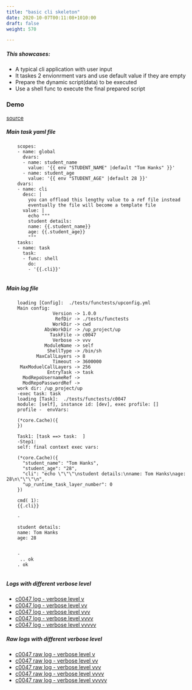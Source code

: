 ```yaml
---
title: "basic cli skeleton"
date: 2020-10-07T00:11:08+1010:00
draft: false
weight: 570

---
```


##### This showcases:
  * A typical cli application with user input
  * It taskes 2 envionrment vars and use default value if they are empty
  * Prepare the dynamic script(data) to be executed
  * Use a shell func to execute the final prepared script


### Demo








[source](https://github.com/upcmd/up/blob/master/tests/functests/c0047.yml)

##### Main task yaml file
```
    scopes:
    - name: global
      dvars:
      - name: student_name
        value: '{{ env "STUDENT_NAME" |default "Tom Hanks" }}'
      - name: student_age
        value: '{{ env "STUDENT_AGE" |default 28 }}'
    dvars:
    - name: cli
      desc: |
        you can offload this lengthy value to a ref file instead
        eventually the file will become a template file
      value: |
        echo """
        student details:
        name: {{.student_name}}
        age: {{.student_age}}
        """
    tasks:
    - name: task
      task:
      - func: shell
        do:
        - '{{.cli}}'
    
```
##### Main log file
```
    loading [Config]:  ./tests/functests/upconfig.yml
    Main config:
                 Version -> 1.0.0
                  RefDir -> ./tests/functests
                 WorkDir -> cwd
              AbsWorkDir -> /up_project/up
                TaskFile -> c0047
                 Verbose -> vvv
              ModuleName -> self
               ShellType -> /bin/sh
           MaxCallLayers -> 8
                 Timeout -> 3600000
     MaxModuelCallLayers -> 256
               EntryTask -> task
      ModRepoUsernameRef -> 
      ModRepoPasswordRef -> 
    work dir: /up_project/up
    -exec task: task
    loading [Task]:  ./tests/functests/c0047
    module: [self], instance id: [dev], exec profile: []
    profile -  envVars:
    
    (*core.Cache)({
    })
    
    Task1: [task ==> task:  ]
    -Step1:
    self: final context exec vars:
    
    (*core.Cache)({
      "student_name": "Tom Hanks",
      "student_age": "28",
      "cli": "echo \"\"\"\nstudent details:\nname: Tom Hanks\nage: 28\n\"\"\"\n",
      "up_runtime_task_layer_number": 0
    })
    
    cmd( 1):
    {{.cli}}
    
    -
    
    student details:
    name: Tom Hanks
    age: 28
    
    
    -
     .. ok
    . ok
    
```


##### Logs with different verbose level
* [c0047 log - verbose level v](../../logs/c0047_v)
* [c0047 log - verbose level vv](../../logs/c0047_vv)
* [c0047 log - verbose level vvv](../../logs/c0047_vvvv)
* [c0047 log - verbose level vvvv](../../logs/c0047_vvvv)
* [c0047 log - verbose level vvvvv](../../logs/c0047_vvvvv)

##### Raw logs with different verbose level
* [c0047 raw log - verbose level v](../../reflogs/c0047_v.log)
* [c0047 raw log - verbose level vv](../../reflogs/c0047_vv.log)
* [c0047 raw log - verbose level vvv](../../reflogs/c0047_vvv.log)
* [c0047 raw log - verbose level vvvv](../../reflogs/c0047_vvvv.log)
* [c0047 raw log - verbose level vvvvv](../../reflogs/c0047_vvvvv.log)







